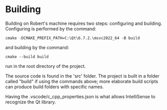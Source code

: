 # Building

Building on Robert's machine requires two steps:  configuring and building.
Configuring is performed by the command:
```
cmake -DCMAKE_PREFIX_PATH=C:\Qt\6.7.2.\msvc2022_64 -B build
```
and building by the command:
```
cmake --build build
```
run in the root directory of the project.

The source code is found in the 'src' folder.  The project is built
in a folder called "build" if using the commands above; more
elaborate build scripts can produce build folders with specific names.

Having the .vscode/c_cpp_properties.json is what allows IntelliSense
to recognize the Qt library.